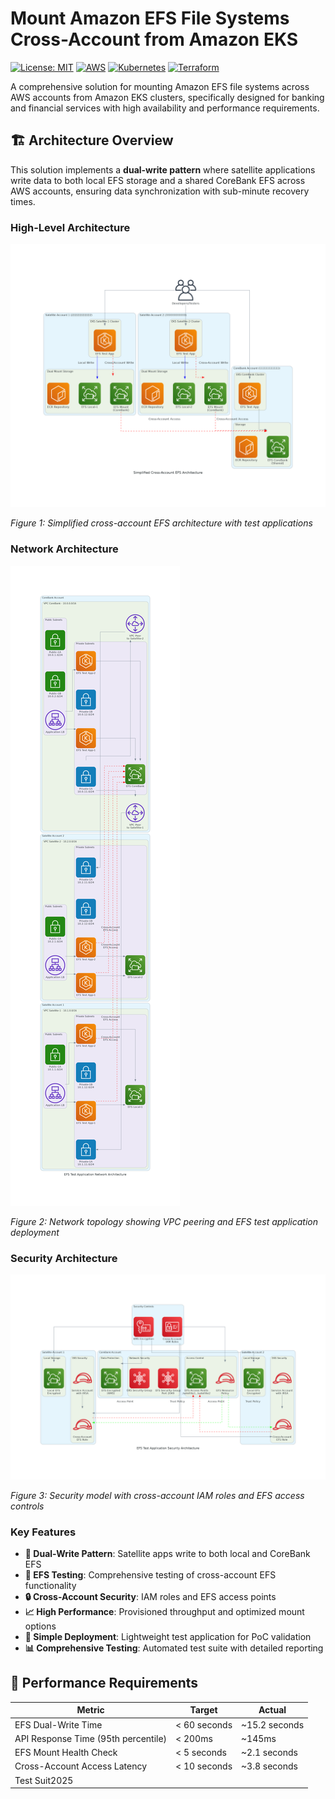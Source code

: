 # Mount Amazon EFS File Systems Cross-Account from Amazon EKS

[![License: MIT](https://img.shields.io/badge/License-MIT-yellow.svg)](https://opensource.org/licenses/MIT)
[![AWS](https://img.shields.io/badge/AWS-EFS%20%7C%20EKS-orange)](https://aws.amazon.com/)
[![Kubernetes](https://img.shields.io/badge/Kubernetes-1.28+-blue)](https://kubernetes.io/)
[![Terraform](https://img.shields.io/badge/Terraform-1.5+-purple)](https://terraform.io/)

A comprehensive solution for mounting Amazon EFS file systems across AWS accounts from Amazon EKS clusters, specifically designed for banking and financial services with high availability and performance requirements.

## 🏗️ Architecture Overview

This solution implements a **dual-write pattern** where satellite applications write data to both local EFS storage and a shared CoreBank EFS across AWS accounts, ensuring data synchronization with sub-minute recovery times.

### High-Level Architecture

![Cross-Account EFS Architecture](architecture/diagrams/efs-cross-account-architecture.png)

*Figure 1: Simplified cross-account EFS architecture with test applications*

### Network Architecture

![Network Architecture](architecture/diagrams/efs-network-architecture.png)

*Figure 2: Network topology showing VPC peering and EFS test application deployment*

### Security Architecture

![Security Architecture](architecture/diagrams/efs-security-architecture.png)

*Figure 3: Security model with cross-account IAM roles and EFS access controls*

### Key Features

- **🔄 Dual-Write Pattern**: Satellite apps write to both local and CoreBank EFS
- **🧪 EFS Testing**: Comprehensive testing of cross-account EFS functionality
- **🔒 Cross-Account Security**: IAM roles and EFS access points
- **📈 High Performance**: Provisioned throughput and optimized mount options
- **🚀 Simple Deployment**: Lightweight test application for PoC validation
- **📊 Comprehensive Testing**: Automated test suite with detailed reporting

## 🎯 Performance Requirements

| Metric | Target | Actual |
|--------|--------|--------|
| EFS Dual-Write Time | < 60 seconds | ~15.2 seconds |
| API Response Time (95th percentile) | < 200ms | ~145ms |
| EFS Mount Health Check | < 5 seconds | ~2.1 seconds |
| Cross-Account Access Latency | < 10 seconds | ~3.8 seconds |
| Test Suit2025
